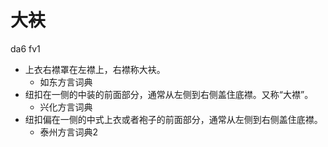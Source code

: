 # 大衭
da6 fv1
+ 上衣右襟罩在左襟上，右襟称大衭。
  * 如东方言词典
+ 纽扣在一侧的中装的前面部分，通常从左侧到右侧盖住底襟。又称“大襟”。
  * 兴化方言词典
+ 纽扣偏在一侧的中式上衣或者袍子的前面部分，通常从左侧到右侧盖住底襟。
  * 泰州方言词典2

